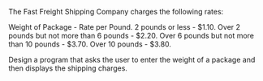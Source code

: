 The Fast Freight Shipping Company charges the following rates:

Weight of Package - Rate per Pound.
2 pounds or less - $1.10. 
Over 2 pounds but not more than 6 pounds - $2.20.
Over 6 pounds but not more than 10 pounds - $3.70.
Over 10 pounds - $3.80.

Design a program that asks the user to enter the weight of a package and then displays the shipping charges.
